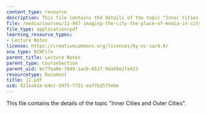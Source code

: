 ```yaml
---
content_type: resource
description: This file contains the details of the topic "Inner Cities and Outer Cities".
file: /media/courses/11-947-imaging-the-city-the-place-of-media-in-city-design-and-development-fall-1998/921ea41eb4cc59757751ea77b2575ebe_11.pdf
file_type: application/pdf
learning_resource_types:
- Lecture Notes
license: https://creativecommons.org/licenses/by-nc-sa/4.0/
ocw_type: OCWFile
parent_title: Lecture Notes
parent_type: CourseSection
parent_uid: bc77ea0e-f849-1acb-651f-9da58e2fe423
resourcetype: Document
title: 11.pdf
uid: 921ea41e-b4cc-5975-7751-ea77b2575ebe
---
```

This file contains the details of the topic "Inner Cities and Outer Cities".